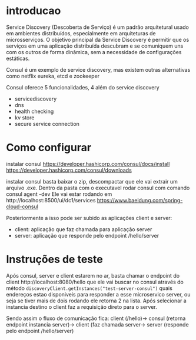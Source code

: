 # introducao
Service Discovery (Descoberta de Serviço) é um padrão arquitetural usado em ambientes distribuídos, especialmente em arquiteturas de microsserviços. O objetivo principal da Service Discovery é permitir que os serviços em uma aplicação distribuída descubram e se comuniquem uns com os outros de forma dinâmica, sem a necessidade de configurações estáticas.

Consul é um exemplo de service discovery, mas existem outras alternativas como netflix eureka, etcd e zookeeper

Consul oferece 5 funcionalidades, 4 além do service discovery
- servicediscovery
- dns
- health checking
- kv store
- secure service connection 

# Como configurar
instalar consul
https://developer.hashicorp.com/consul/docs/install
https://developer.hashicorp.com/consul/downloads

instalar consul basta baixar o zip, descompactar que ele vai extrair um arquivo .exe. Dentro da pasta com o executavel rodar consul com comando consul agent -dev
Ele vai estar rodando em http://localhost:8500/ui/dc1/services
https://www.baeldung.com/spring-cloud-consul


Posteriormente a isso pode ser subido as aplicações client e server:
- client: aplicação que faz chamada para aplicação server
- server: aplicação que responde pelo endpoint /hello/server

# Instruções de teste 
Após consul, server e client estarem no ar, basta chamar o endpoint do client http://localhost:8080/hello que ele vai buscar no consul através do método  `discoveryClient.getInstances("test-server-consul")` quais endereços estao disponiveis para responder a esse microservico server, ou seja se tiver mais de dois rodando ele retorna 2 na lista. Após selecionar a instancia destino o client faz a requisição direto para o server.

Sendo assim o fluxo de comunicação fica:
client (/hello)-> consul (retorna endpoint instancia server)-> client (faz chamada server-> server (responde pelo endpoint /hello/server)